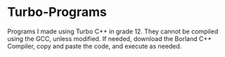 # Turbo-Programs
Programs I made using Turbo C++ in grade 12. They cannot be compiled using the GCC, unless modified.
If needed, download the Borland C++ Compiler, copy and paste the code, and execute as needed.
